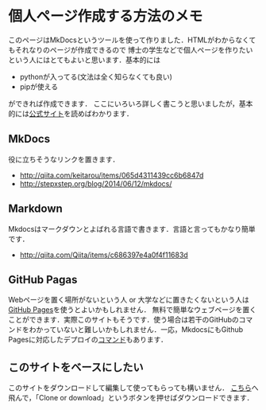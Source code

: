 # 個人ページ作成する方法のメモ
このページはMkDocsというツールを使って作りました．HTMLがわからなくてもそれなりのページが作成できるので
博士の学生などで個人ページを作りたいという人にはとてもよいと思います．基本的には

- pythonが入ってる(文法は全く知らなくても良い)
- pipが使える

ができれば作成できます．
ここにいろいろ詳しく書こうと思いましたが，基本的には[公式サイト](http://www.mkdocs.org/)を読めばわかります．


## MkDocs
役に立ちそうなリンクを置きます．

- http://qiita.com/keitarou/items/065d4311439cc6b6847d
- http://stepxstep.org/blog/2014/06/12/mkdocs/

## Markdown
Mkdocsはマークダウンとよばれる言語で書きます．言語と言ってもかなり簡単です．

- http://qiita.com/Qiita/items/c686397e4a0f4f11683d

## GitHub Pagas
Webページを置く場所がないという人 or 大学などに置きたくないという人は[GitHub Pages](https://pages.github.com/)を使うとよいかもしれません．
無料で簡単なウェブページを置くことができます．実際このサイトもそうです．使う場合は若干のGitHubのコマンドをわかっていないと難しいかもしれません．一応，MkdocsにもGithub Pagesに対応したデプロイの[コマンド](http://www.mkdocs.org/user-guide/deploying-your-docs/)もあります．

## このサイトをベースにしたい
このサイトをダウンロードして編集して使ってもらっても構いません．
[こちら](https://github.com/takazawa/takazawa.github.io/)へ飛んで，「Clone or download」というボタンを押せばダウンロードできます．
